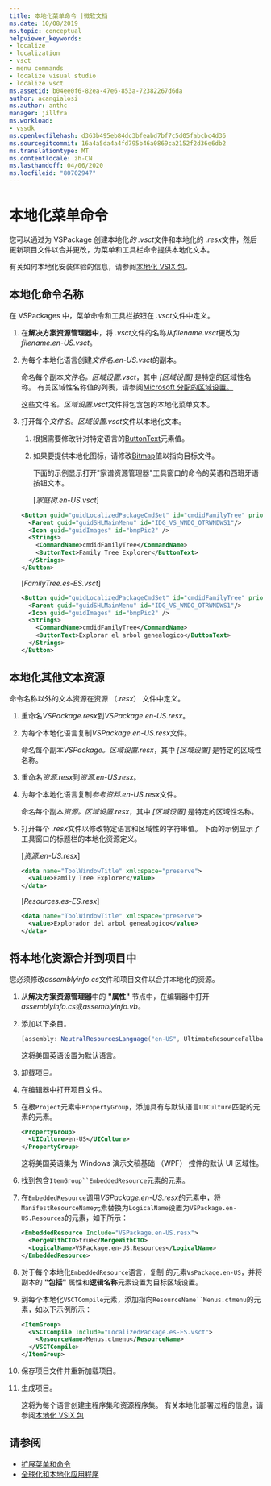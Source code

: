 ```yaml
---
title: 本地化菜单命令 |微软文档
ms.date: 10/08/2019
ms.topic: conceptual
helpviewer_keywords:
- localize
- localization
- vsct
- menu commands
- localize visual studio
- localize vsct
ms.assetid: b04ee0f6-82ea-47e6-853a-72382267d6da
author: acangialosi
ms.author: anthc
manager: jillfra
ms.workload:
- vssdk
ms.openlocfilehash: d363b495eb84dc3bfeabd7bf7c5d05fabcbc4d36
ms.sourcegitcommit: 16a4a5da4a4fd795b46a0869ca2152f2d36e6db2
ms.translationtype: MT
ms.contentlocale: zh-CN
ms.lasthandoff: 04/06/2020
ms.locfileid: "80702947"
---
```

# <a name="localize-menu-commands"></a>本地化菜单命令

您可以通过为 VSPackage 创建本地化*的 .vsct*文件和本地化的 *.resx*文件，然后更新项目文件以合并更改，为菜单和工具栏命令提供本地化文本。

有关如何本地化安装体验的信息，请参阅[本地化 VSIX 包](../extensibility/localizing-vsix-packages.md)。

## <a name="localize-command-names"></a>本地化命令名称

在 VSPackages 中，菜单命令和工具栏按钮在 *.vsct*文件中定义。

1. 在**解决方案资源管理器中**，将 *.vsct*文件的名称从*filename.vsct*更改为*filename.en-US.vsct*。

2. 为每个本地化语言创建*文件名.en-US.vsct*的副本。

    命名每个副本*文件名。区域设置\.vsct*，其中 *[区域设置]* 是特定的区域性名称。 有关区域性名称值的列表，请参阅[Microsoft 分配的区域设置。](/windows/uwp/publish/supported-languages)

    这些文件*名。区域设置.vsct*文件将包含包的本地化菜单文本。

3. 打开每个*文件名。区域设置.vsct*文件以本地化文本。

   1. 根据需要修改针对特定语言的[ButtonText](../extensibility/buttontext-element.md)元素值。

   2. 如果要提供本地化图标，请修改[Bitmap](../extensibility/bitmap-element.md)值以指向目标文件。

      下面的示例显示打开"家谱资源管理器"工具窗口的命令的英语和西班牙语按钮文本。

      [*家庭树.en-US.vsct*]

   ```xml
   <Button guid="guidLocalizedPackageCmdSet" id="cmdidFamilyTree" priority="0x0100" type="Button">
     <Parent guid="guidSHLMainMenu" id="IDG_VS_WNDO_OTRWNDWS1"/>
     <Icon guid="guidImages" id="bmpPic2" />
     <Strings>
       <CommandName>cmdidFamilyTree</CommandName>
       <ButtonText>Family Tree Explorer</ButtonText>
     </Strings>
   </Button>
   ```

    [*FamilyTree.es-ES.vsct*]

   ```xml
   <Button guid="guidLocalizedPackageCmdSet" id="cmdidFamilyTree" priority="0x0100" type="Button">
     <Parent guid="guidSHLMainMenu" id="IDG_VS_WNDO_OTRWNDWS1"/>
     <Icon guid="guidImages" id="bmpPic2" />
     <Strings>
       <CommandName>cmdidFamilyTree</CommandName>
       <ButtonText>Explorar el arbol genealogico</ButtonText>
     </Strings>
   </Button>
   ```

## <a name="localize-other-text-resources"></a>本地化其他文本资源

命令名称以外的文本资源在资源 （*.resx*） 文件中定义。

1. 重命名*VSPackage.resx*到*VSPackage.en-US.resx*。

2. 为每个本地化语言复制*VSPackage.en-US.resx*文件。

     命名每个副本*VSPackage。区域设置\.resx*，其中 *[区域设置]* 是特定的区域性名称。

3. 重命名*资源.resx*到*资源.en-US.resx*。

4. 为每个本地化语言复制*参考资料.en-US.resx*文件。

     命名每个副本*资源。区域设置\.resx*，其中 *[区域设置]* 是特定的区域性名称。

5. 打开每个 *.resx*文件以修改特定语言和区域性的字符串值。 下面的示例显示了工具窗口的标题栏的本地化资源定义。

     [*资源.en-US.resx*]

    ```xml
    <data name="ToolWindowTitle" xml:space="preserve">
      <value>Family Tree Explorer</value>
    </data>
    ```

     [*Resources.es-ES.resx*]

    ```xml
    <data name="ToolWindowTitle" xml:space="preserve">
      <value>Explorador del arbol genealogico</value>
    </data>
    ```

## <a name="incorporate-localized-resources-into-the-project"></a>将本地化资源合并到项目中

您必须修改*assemblyinfo.cs*文件和项目文件以合并本地化的资源。

1. 从**解决方案资源管理器**中的 **"属性"** 节点中，在编辑器中打开*assemblyinfo.cs*或*assemblyinfo.vb。*

2. 添加以下条目。

    ```csharp
    [assembly: NeutralResourcesLanguage("en-US", UltimateResourceFallbackLocation.Satellite)]
    ```

     这将美国英语设置为默认语言。

3. 卸载项目。

4. 在编辑器中打开项目文件。

5. 在根`Project`元素中`PropertyGroup`，添加具有与默认语言`UICulture`匹配的元素的元素。

    ```xml
    <PropertyGroup>
      <UICulture>en-US</UICulture>
    </PropertyGroup>
    ```

     这将美国英语集为 Windows 演示文稿基础 （WPF） 控件的默认 UI 区域性。

6. 找到包含`ItemGroup``EmbeddedResource`元素的元素。

7. 在`EmbeddedResource`调用*VSPackage.en-US.resx*的元素中，将`ManifestResourceName`元素替换为`LogicalName`设置为`VSPackage.en-US.Resources`的元素，如下所示：

    ```xml
    <EmbeddedResource Include="VSPackage.en-US.resx">
      <MergeWithCTO>true</MergeWithCTO>
      <LogicalName>VSPackage.en-US.Resources</LogicalName>
    </EmbeddedResource>
    ```

8. 对于每个本地化`EmbeddedResource`语言，复制 的元素`VsPackage.en-US`，并将副本的 **"包括"** 属性和**逻辑名称**元素设置为目标区域设置。

9. 到每个本地化`VSCTCompile`元素，添加指向`ResourceName``Menus.ctmenu`的元素，如以下示例所示：

    ```xml
    <ItemGroup>
      <VSCTCompile Include="LocalizedPackage.es-ES.vsct">
        <ResourceName>Menus.ctmenu</ResourceName>
      </VSCTCompile>
    </ItemGroup>
    ```

10. 保存项目文件并重新加载项目。

11. 生成项目。

     这将为每个语言创建主程序集和资源程序集。 有关本地化部署过程的信息，请参阅[本地化 VSIX 包](../extensibility/localizing-vsix-packages.md)

## <a name="see-also"></a>请参阅

- [扩展菜单和命令](../extensibility/extending-menus-and-commands.md)
- [全球化和本地化应用程序](../ide/globalizing-and-localizing-applications.md)
